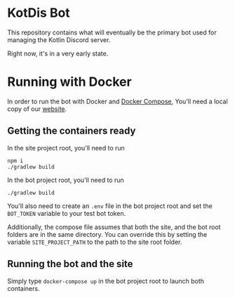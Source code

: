 KotDis Bot
==========

This repository contains what will eventually be the primary bot used for
managing the Kotlin Discord server.

Right now, it's in a very early state.

Running with Docker
===================

In order to run the bot with Docker and [Docker Compose](https://docs.docker.com/compose/install/), 
You'll need a local copy of our [website](https://github.com/Kotlin-Discord/site).  

Getting the containers ready
----------------------------

In the site project root, you'll need to run
```
npm i
./gradlew build
```

In the bot project root, you'll need to run
```
./gradlew build
```
You'll also need to create an `.env` file in the bot project root
and set the `BOT_TOKEN` variable to your test bot token. 

Additionally, the compose file assumes that both the site, and the bot root folders
are in the same directory. You can override this by setting the variable `SITE_PROJECT_PATH` to the path to 
the site root folder.

Running the bot and the site
----------------------------

Simply type `docker-compose up` in the bot project root to launch both containers.
